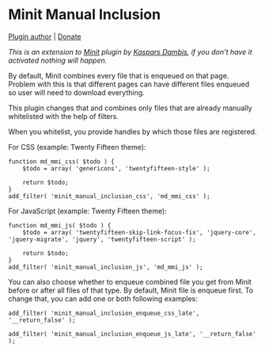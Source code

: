 Minit Manual Inclusion
======================

[Plugin author](http://blog.milandinic.com/) | [Donate](http://blog.milandinic.com/donate/)

*This is an extension to [Minit](https://github.com/kasparsd/minit) plugin by [Kaspars Dambis](http://kaspars.net/), if you don't have it activated nothing will happen.*

By default, Minit combines every file that is enqueued on that page. Problem with this is that different pages can have different files enqueued so user will need to download everything.

This plugin changes that and combines only files that are already manually whitelisted with the help of filters.

When you whitelist, you provide handles by which those files are registered.

For CSS (example: Twenty Fifteen theme):

```
function md_mmi_css( $todo ) {
	$todo = array( 'genericons', 'twentyfifteen-style' );

	return $todo;
}
add_filter( 'minit_manual_inclusion_css', 'md_mmi_css' );
```

For JavaScript (example: Twenty Fifteen theme):

```
function md_mmi_js( $todo ) {
	$todo = array( 'twentyfifteen-skip-link-focus-fix', 'jquery-core', 'jquery-migrate', 'jquery', 'twentyfifteen-script' );

	return $todo;
}
add_filter( 'minit_manual_inclusion_js', 'md_mmi_js' );
```

You can also choose whether to enqueue combined file you get from Minit before or after all files of that type. By default, Minit file is enqueue first. To change that, you can add one or both following examples:

```
add_filter( 'minit_manual_inclusion_enqueue_css_late', '__return_false' );
```

```
add_filter( 'minit_manual_inclusion_enqueue_js_late', '__return_false' );
```
